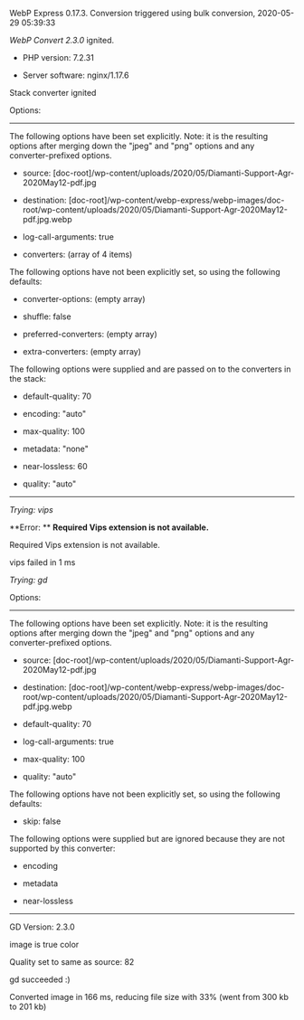 WebP Express 0.17.3. Conversion triggered using bulk conversion, 2020-05-29 05:39:33

*WebP Convert 2.3.0*  ignited.
- PHP version: 7.2.31
- Server software: nginx/1.17.6

Stack converter ignited

Options:
------------
The following options have been set explicitly. Note: it is the resulting options after merging down the "jpeg" and "png" options and any converter-prefixed options.
- source: [doc-root]/wp-content/uploads/2020/05/Diamanti-Support-Agr-2020May12-pdf.jpg
- destination: [doc-root]/wp-content/webp-express/webp-images/doc-root/wp-content/uploads/2020/05/Diamanti-Support-Agr-2020May12-pdf.jpg.webp
- log-call-arguments: true
- converters: (array of 4 items)

The following options have not been explicitly set, so using the following defaults:
- converter-options: (empty array)
- shuffle: false
- preferred-converters: (empty array)
- extra-converters: (empty array)

The following options were supplied and are passed on to the converters in the stack:
- default-quality: 70
- encoding: "auto"
- max-quality: 100
- metadata: "none"
- near-lossless: 60
- quality: "auto"
------------


*Trying: vips* 

**Error: ** **Required Vips extension is not available.** 
Required Vips extension is not available.
vips failed in 1 ms

*Trying: gd* 

Options:
------------
The following options have been set explicitly. Note: it is the resulting options after merging down the "jpeg" and "png" options and any converter-prefixed options.
- source: [doc-root]/wp-content/uploads/2020/05/Diamanti-Support-Agr-2020May12-pdf.jpg
- destination: [doc-root]/wp-content/webp-express/webp-images/doc-root/wp-content/uploads/2020/05/Diamanti-Support-Agr-2020May12-pdf.jpg.webp
- default-quality: 70
- log-call-arguments: true
- max-quality: 100
- quality: "auto"

The following options have not been explicitly set, so using the following defaults:
- skip: false

The following options were supplied but are ignored because they are not supported by this converter:
- encoding
- metadata
- near-lossless
------------

GD Version: 2.3.0
image is true color
Quality set to same as source: 82
gd succeeded :)

Converted image in 166 ms, reducing file size with 33% (went from 300 kb to 201 kb)
